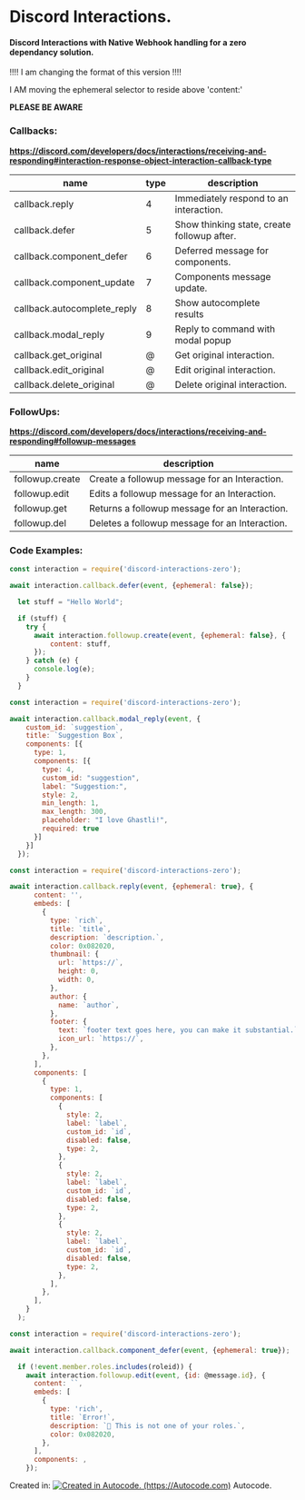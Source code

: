 # Discord Interactions.
#### Discord Interactions with Native Webhook handling for a zero dependancy solution.  

!!!! I am changing the format of this version !!!!  

I AM moving the ephemeral selector to reside above 'content:'  

**PLEASE BE AWARE**


### Callbacks:
**https://discord.com/developers/docs/interactions/receiving-and-responding#interaction-response-object-interaction-callback-type**  

| name | type | description |
|---|---|---|
| callback.reply  | 4 | Immediately respond to an interaction. |
| callback.defer  | 5 | Show thinking state, create followup after. |
| callback.component_defer  | 6 | Deferred message for components. |
| callback.component_update  | 7 | Components message update. |
| callback.autocomplete_reply  | 8 | Show autocomplete results |
| callback.modal_reply  | 9 | Reply to command with modal popup |
| callback.get_original  | @ | Get original interaction. |
| callback.edit_original  | @ | Edit original interaction. |
| callback.delete_original  | @ | Delete original interaction. |


### FollowUps:
**https://discord.com/developers/docs/interactions/receiving-and-responding#followup-messages**  

| name  | description  |
|---|---|
| followup.create  | Create a followup message for an Interaction.  |
| followup.edit  | Edits a followup message for an Interaction.  |
| followup.get  | Returns a followup message for an Interaction.  |
| followup.del  | Deletes a followup message for an Interaction.  |

### Code Examples:

```js  
const interaction = require('discord-interactions-zero');  

await interaction.callback.defer(event, {ephemeral: false});

  let stuff = "Hello World";

  if (stuff) {
    try {
      await interaction.followup.create(event, {ephemeral: false}, {
          content: stuff,
      });
    } catch (e) {
      console.log(e);
    }
  }
```  


```js  
const interaction = require('discord-interactions-zero');  

await interaction.callback.modal_reply(event, {
    custom_id: `suggestion`,
    title: `Suggestion Box`,
    components: [{
      type: 1,
      components: [{
        type: 4,
        custom_id: "suggestion",
        label: "Suggestion:",
        style: 2,
        min_length: 1,
        max_length: 300,
        placeholder: "I love Ghastli!",
        required: true
      }]
    }]
  });
```  


```js
const interaction = require('discord-interactions-zero');

await interaction.callback.reply(event, {ephemeral: true}, {
      content: '',
      embeds: [
        {
          type: `rich`,
          title: `title`,
          description: `description.`,
          color: 0x082020,
          thumbnail: {
            url: `https://`,
            height: 0,
            width: 0,
          },
          author: {
            name: `author`,
          },
          footer: {
            text: `footer text goes here, you can make it substantial.`,
            icon_url: `https://`,
          },
        },
      ],
      components: [
        {
          type: 1,
          components: [
            {
              style: 2,
              label: `label`,
              custom_id: `id`,
              disabled: false,
              type: 2,
            },
            {
              style: 2,
              label: `label`,
              custom_id: `id`,
              disabled: false,
              type: 2,
            },
            {
              style: 2,
              label: `label`,
              custom_id: `id`,
              disabled: false,
              type: 2,
            },
          ],
        },
      ],
    }
  );
```


```js
const interaction = require('discord-interactions-zero');

await interaction.callback.component_defer(event, {ephemeral: true});

  if (!event.member.roles.includes(roleid)) {
    await interaction.followup.edit(event, {id: @message.id}, {
      content: ``,
      embeds: [
        {
          type: 'rich',
          title: `Error!`,
          description: `🔔 This is not one of your roles.`,
          color: 0x082020,
        },
      ],
      components: ,
    });  
```  


Created in:
[![Created in Autocode. (https://Autocode.com)](https://content.public.files.stdlib.com/shared/static/branding/autocode-logo.svg "Autocode")](https://Autocode.com) Autocode.
